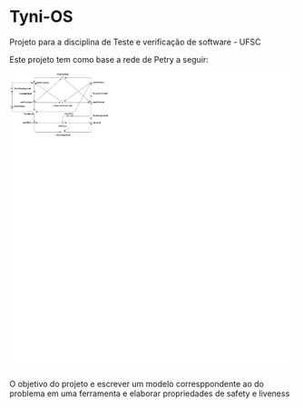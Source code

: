 # Tyni-OS
Projeto para a disciplina de Teste e verificação de software - UFSC

Este projeto tem como base a rede de Petry a seguir:

<img src="/Problema.png">

O objetivo do projeto e escrever um modelo corresppondente ao do problema em uma ferramenta e elaborar propriedades de safety e liveness

## 